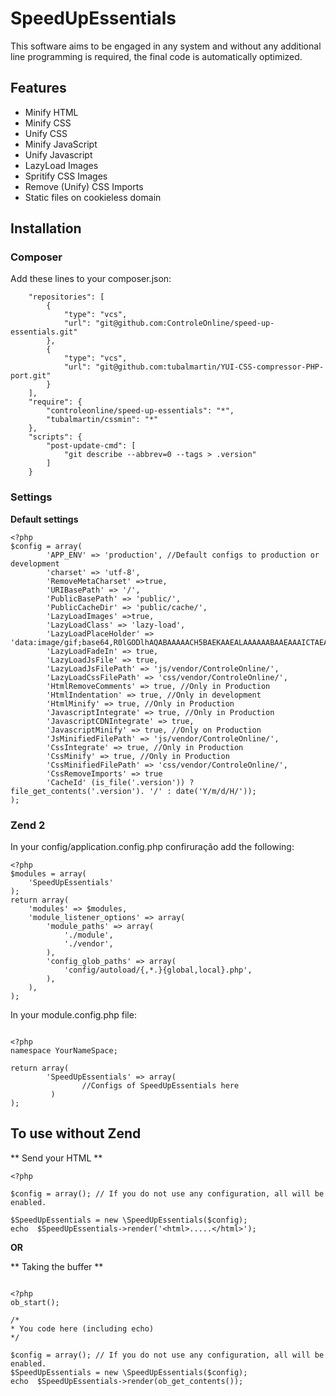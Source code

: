 # SpeedUpEssentials #

This software aims to be engaged in any system and without any additional line programming is required, the final code is automatically optimized.

## Features ##
* Minify HTML
* Minify CSS
* Unify CSS
* Minify JavaScript
* Unify Javascript
* LazyLoad Images
* Spritify CSS Images
* Remove (Unify) CSS Imports
* Static files on cookieless domain

## Installation ##
### Composer ###
Add these lines to your composer.json:

```
    "repositories": [
        {
            "type": "vcs",
            "url": "git@github.com:ControleOnline/speed-up-essentials.git"
        },
        {
            "type": "vcs",
            "url": "git@github.com:tubalmartin/YUI-CSS-compressor-PHP-port.git"
        }
    ],
    "require": {
        "controleonline/speed-up-essentials": "*",
        "tubalmartin/cssmin": "*"
    },
    "scripts": {
        "post-update-cmd": [
            "git describe --abbrev=0 --tags > .version"
        ]
    }

```


### Settings ###

**Default settings**
```
<?php
$config = array(
        'APP_ENV' => 'production', //Default configs to production or development
        'charset' => 'utf-8',
        'RemoveMetaCharset' =>true,
        'URIBasePath' => '/',
        'PublicBasePath' => 'public/',
        'PublicCacheDir' => 'public/cache/',
        'LazyLoadImages' =>true,
        'LazyLoadClass' => 'lazy-load',
        'LazyLoadPlaceHolder' => 'data:image/gif;base64,R0lGODlhAQABAAAAACH5BAEKAAEALAAAAAABAAEAAAICTAEAOw==',
        'LazyLoadFadeIn' => true,
        'LazyLoadJsFile' => true,
        'LazyLoadJsFilePath' => 'js/vendor/ControleOnline/',
        'LazyLoadCssFilePath' => 'css/vendor/ControleOnline/',
        'HtmlRemoveComments' => true, //Only in Production
        'HtmlIndentation' => true, //Only in development
        'HtmlMinify' => true, //Only in Production
        'JavascriptIntegrate' => true, //Only in Production
        'JavascriptCDNIntegrate' => true,
        'JavascriptMinify' => true, //Only on Production
        'JsMinifiedFilePath' => 'js/vendor/ControleOnline/',
        'CssIntegrate' => true, //Only in Production
        'CssMinify' => true, //Only in Production
        'CssMinifiedFilePath' => 'css/vendor/ControleOnline/',
        'CssRemoveImports' => true
        'CacheId' (is_file('.version')) ? file_get_contents('.version'). '/' : date('Y/m/d/H/'));
);
```
### Zend 2 ###
In your config/application.config.php confiruração add the following:

```
<?php
$modules = array(
    'SpeedUpEssentials'
);
return array(
    'modules' => $modules,
    'module_listener_options' => array(
        'module_paths' => array(
            './module',
            './vendor',
        ),
        'config_glob_paths' => array(
            'config/autoload/{,*.}{global,local}.php',
        ),
    ),
);
```
In your module.config.php file:

```

<?php
namespace YourNameSpace;

return array(
        'SpeedUpEssentials' => array(
                //Configs of SpeedUpEssentials here
         )
);
```



## To use without Zend ##

** Send your HTML **
```
<?php

$config = array(); // If you do not use any configuration, all will be enabled.

$SpeedUpEssentials = new \SpeedUpEssentials($config);
echo  $SpeedUpEssentials->render('<html>.....</html>');
```

**OR**


** Taking the buffer **
```

<?php
ob_start();

/*
* You code here (including echo)
*/

$config = array(); // If you do not use any configuration, all will be enabled.
$SpeedUpEssentials = new \SpeedUpEssentials($config);
echo  $SpeedUpEssentials->render(ob_get_contents());
```